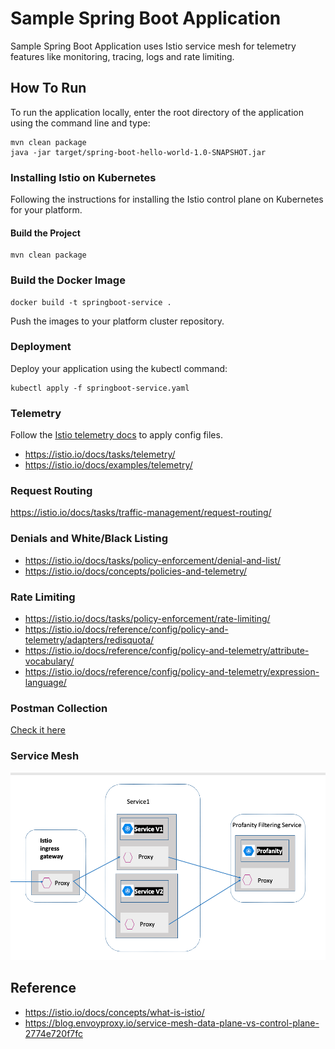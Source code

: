 # Sample Spring Boot Application #
Sample Spring Boot Application uses Istio service mesh for telemetry features like monitoring, tracing, logs and rate limiting.

## How To Run

To run the application locally, enter the root directory of the application using the command line and type:

```
mvn clean package
java -jar target/spring-boot-hello-world-1.0-SNAPSHOT.jar
``` 

### Installing Istio on Kubernetes
Following the instructions for installing the Istio control plane on Kubernetes for your platform.

#### Build the Project
```
mvn clean package
``` 
### Build the Docker Image
```
docker build -t springboot-service .
```
Push the images to your platform cluster repository.

### Deployment
Deploy your application using the kubectl command:
```
kubectl apply -f springboot-service.yaml
```
### Telemetry
Follow the [Istio telemetry docs](https://istio.io/docs/tasks/telemetry/) to apply config files.
- https://istio.io/docs/tasks/telemetry/
- https://istio.io/docs/examples/telemetry/

### Request Routing
https://istio.io/docs/tasks/traffic-management/request-routing/

### Denials and White/Black Listing
- https://istio.io/docs/tasks/policy-enforcement/denial-and-list/
- https://istio.io/docs/concepts/policies-and-telemetry/

### Rate Limiting
- https://istio.io/docs/tasks/policy-enforcement/rate-limiting/
- https://istio.io/docs/reference/config/policy-and-telemetry/adapters/redisquota/
- https://istio.io/docs/reference/config/policy-and-telemetry/attribute-vocabulary/
- https://istio.io/docs/reference/config/policy-and-telemetry/expression-language/

### Postman Collection
[Check it here](postman_collection.json)

### Service Mesh
![The application architecture](architecture.png)

## Reference
- https://istio.io/docs/concepts/what-is-istio/ 
- https://blog.envoyproxy.io/service-mesh-data-plane-vs-control-plane-2774e720f7fc
